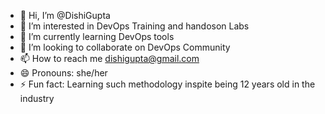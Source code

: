 - 👋 Hi, I’m @DishiGupta
- 👀 I’m interested in DevOps Training and handoson Labs
- 🌱 I’m currently learning DevOps tools
- 💞️ I’m looking to collaborate on DevOps Community
- 📫 How to reach me dishigupta@gmail.com
- 😄 Pronouns: she/her
- ⚡ Fun fact: Learning such methodology inspite being 12 years old in the industry

<!---
DishiGupta/DishiGupta is a ✨ special ✨ repository because its `README.md` (this file) appears on your GitHub profile.
You can click the Preview link to take a look at your changes.
--->
